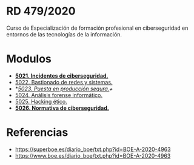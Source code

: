 # RD 479/2020

Curso de Especialización de formación profesional en ciberseguridad en entornos de las tecnologías de la información.

# Modulos

- **[5021. Incidentes de ciberseguridad.](docs/5021.md)**
- [5022. Bastionado de redes y sistemas.]()
- **[5023. Puesta en producción segura.](docs/5023.md)+*
- [5024. Análisis forense informático.]()
- [5025. Hacking ético.]()
- **[5026. Normativa de ciberseguridad.](docs/5026.md)**

# Referencias

- https://superboe.es/diario_boe/txt.php?id=BOE-A-2020-4963
- https://www.boe.es/diario_boe/txt.php?id=BOE-A-2020-4963